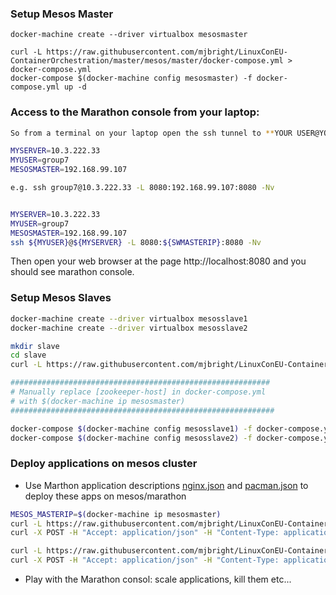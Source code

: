 ### Setup Mesos Master
```
docker-machine create --driver virtualbox mesosmaster

curl -L https://raw.githubusercontent.com/mjbright/LinuxConEU-ContainerOrchestration/master/mesos/master/docker-compose.yml > docker-compose.yml
docker-compose $(docker-machine config mesosmaster) -f docker-compose.yml up -d
```

### Access to the Marathon console from your laptop:
```bash
So from a terminal on your laptop open the ssh tunnel to **YOUR USER@YOUR SERVER**

MYSERVER=10.3.222.33
MYUSER=group7
MESOSMASTER=192.168.99.107

e.g. ssh group7@10.3.222.33 -L 8080:192.168.99.107:8080 -Nv


MYSERVER=10.3.222.33
MYUSER=group7
MESOSMASTER=192.168.99.107
ssh ${MYUSER}@${MYSERVER} -L 8080:${SWMASTERIP}:8080 -Nv
```

Then open your web browser at the page http://localhost:8080 and you should see marathon console.

### Setup Mesos Slaves
```bash
docker-machine create --driver virtualbox mesosslave1
docker-machine create --driver virtualbox mesosslave2

mkdir slave
cd slave
curl -L https://raw.githubusercontent.com/mjbright/LinuxConEU-ContainerOrchestration/master/mesos/slave/docker-compose.yml > docker-compose.yml

##########################################################
# Manually replace [zookeeper-host] in docker-compose.yml
# with $(docker-machine ip mesosmaster)
###########################################################

docker-compose $(docker-machine config mesosslave1) -f docker-compose.yml up -d
docker-compose $(docker-machine config mesosslave2) -f docker-compose.yml up -d
```

### Deploy applications on mesos cluster

- Use Marthon application descriptions [nginx.json](mesos/nginx.json) and [pacman.json](mesos/pacman.json) to deploy these apps on mesos/marathon

```bash
MESOS_MASTERIP=$(docker-machine ip mesosmaster)
curl -L https://raw.githubusercontent.com/mjbright/LinuxConEU-ContainerOrchestration/master/mesos/nginx.json > nginx.json
curl -X POST -H "Accept: application/json" -H "Content-Type: application/json" http://$MESOS_MASTERIP:8080/v2/apps -d @nginx.json

curl -L https://raw.githubusercontent.com/mjbright/LinuxConEU-ContainerOrchestration/master/mesos/pacman.json > pacman.json
curl -X POST -H "Accept: application/json" -H "Content-Type: application/json" http://$MESOS_MASTERIP:8080/v2/apps -d @pacman.json
```

- Play with the Marathon consol: scale applications, kill them etc...
